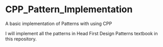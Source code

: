 # CPP_Pattern_Implementation
A basic implementation of Patterns with using CPP

I will implement all the patterns in Head First Design Patterns textbook in this repository.
